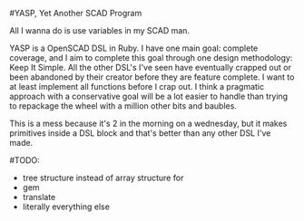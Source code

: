 #YASP, Yet Another SCAD Program

All I wanna do is use variables in my SCAD man.

YASP is a OpenSCAD DSL in Ruby. I have one main goal: complete coverage, and I aim to complete this goal through one design methodology: Keep It Simple. All the other DSL's I've seen have eventually crapped out or been abandoned by their creator before they are feature complete. I want to at least implement all functions before I crap out. I think a pragmatic approach with a conservative goal will be a lot easier to handle than trying to repackage the wheel with a million other bits and baubles. 

This is a mess because it's 2 in the morning on a wednesday, but it makes primitives inside a DSL block and that's better than any other DSL I've made.

#TODO:
* tree structure instead of array structure for 
* gem
* translate
* literally everything else